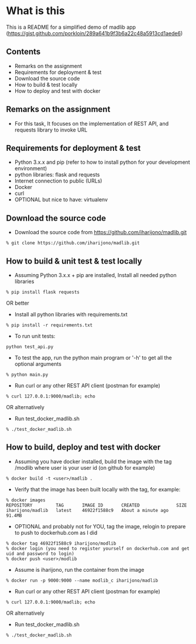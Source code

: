 # What is this
This is a README for a simplified demo of madlib app (https://gist.github.com/porkloin/289a641b9f3b6a22c48a5913cd1aede6)

## Contents
- Remarks on the assignment
- Requirements for deployment & test   
- Download the source code   
- How to build & test locally 
- How to deploy and test with docker
 
## Remarks on the assignment
- For this task, 
  It focuses on the implementation of REST API, and requests library to invoke URL  

## Requirements for deployment & test  
- Python 3.x.x and pip (refer to how to install python for your development environment)  
- python libraries: flask and requests
- Internet connection to public (URLs)
- Docker
- curl
- OPTIONAL but nice to have: virtualenv    

## Download the source code   
- Download the source code from https://github.com/iharijono/madlib.git
```
% git clone https://github.com/iharijono/madlib.git
```     

## How to build & unit test & test locally
- Assuming Python 3.x.x + pip are installed, Install all needed python libraries
```
% pip install flask requests

```  
OR better
- Install all python libraries with requirements.txt
```
% pip install -r requirements.txt

```
- To run unit tests:
```
python test_api.py
```
- To test the app, run the python main program or '-h' to get all the optional arguments
```
% python main.py 

```
- Run curl or any other REST API client (postman for example)
```
% curl 127.0.0.1:9000/madlib; echo

```
OR alternatively
- Run test_docker_madlib.sh
```
% ./test_docker_madlib.sh

```
## How to build, deploy and test with docker
- Assuming you have docker installed, build the image with the tag <user>/modlib where user is your user id (on github for example)
```
% docker build -t <user>/madlib .

```
- Verify that the image has been built locally with the tag, for example:
```
% docker images
REPOSITORY         TAG       IMAGE ID       CREATED              SIZE
iharijono/madlib   latest    46922f1588c9   About a minute ago   91.4MB

```
- OPTIONAL and probably not for YOU, tag the image, relogin to prepare to push to dockerhub.com as I did
```
% docker tag 46922f1588c9 iharijono/modlib
% docker login (you need to register yourself on dockerhub.com and get uid and password to login)
% docker push <user>/modlib

```
- Assume <user> is iharijono, run the container from the image
```
% docker run -p 9000:9000 --name modlib_c iharijono/madlib

```
- Run curl or any other REST API client (postman for example)
```
% curl 127.0.0.1:9000/madlib; echo

```
OR alternatively
- Run test_docker_madlib.sh
```
% ./test_docker_madlib.sh

```